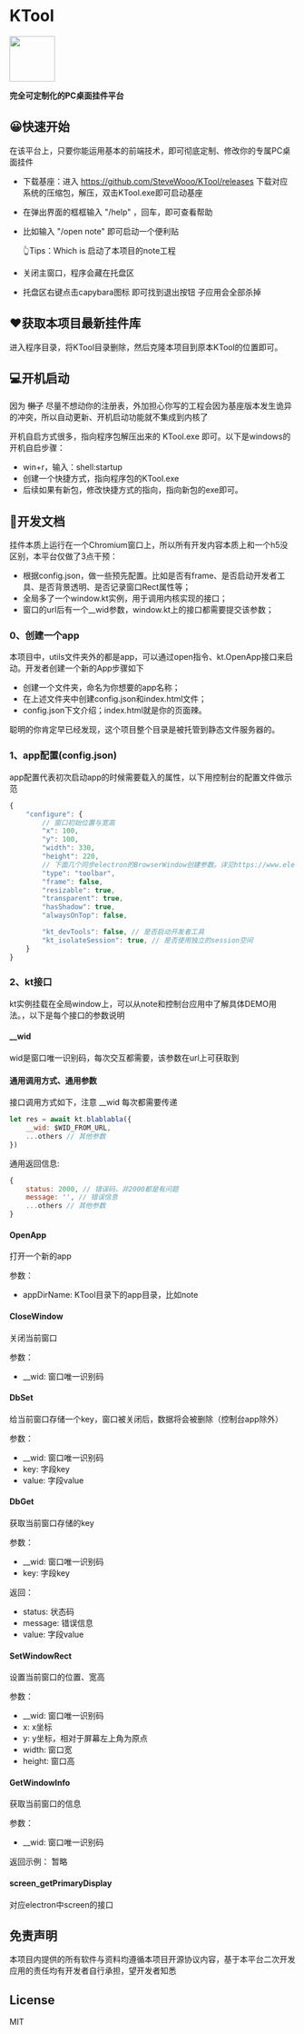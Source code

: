 # KTool 

<img src="./favicon.ico" width="80" height="80" />

<b>完全可定制化的PC桌面挂件平台</b>

## 😀快速开始

在该平台上，只要你能运用基本的前端技术，即可彻底定制、修改你的专属PC桌面挂件

- 下载基座：进入 https://github.com/SteveWooo/KTool/releases 下载对应系统的压缩包，解压，双击KTool.exe即可启动基座
- 在弹出界面的框框输入 "/help" ，回车，即可查看帮助
- 比如输入 "/open note" 即可启动一个便利贴

  👆Tips：Which is 启动了本项目的note工程
- 关闭主窗口，程序会藏在托盘区
- 托盘区右键点击capybara图标 即可找到退出按钮 子应用会全部杀掉

## ♥获取本项目最新挂件库
进入程序目录，将KTool目录删除，然后克隆本项目到原本KTool的位置即可。

## 💻开机启动
因为 ~~懒了~~ 尽量不想动你的注册表，外加担心你写的工程会因为基座版本发生诡异的冲突，所以自动更新、开机启动功能就不集成到内核了

开机自启方式很多，指向程序包解压出来的 KTool.exe 即可。以下是windows的开机自启步骤：

- win+r，输入：shell:startup
- 创建一个快捷方式，指向程序包的KTool.exe
- 后续如果有新包，修改快捷方式的指向，指向新包的exe即可。

## 🔧开发文档

挂件本质上运行在一个Chromium窗口上，所以所有开发内容本质上和一个h5没区别，本平台仅做了3点干预：
- 根据config.json，做一些预先配置。比如是否有frame、是否启动开发者工具、是否背景透明、是否记录窗口Rect属性等；
- 全局多了一个window.kt实例，用于调用内核实现的接口；
- 窗口的url后有一个__wid参数，window.kt上的接口都需要提交该参数；

### 0、创建一个app

本项目中，utils文件夹外的都是app，可以通过open指令、kt.OpenApp接口来启动。开发者创建一个新的App步骤如下

- 创建一个文件夹，命名为你想要的app名称；
- 在上述文件夹中创建config.json和index.html文件；
- config.json下文介绍；index.html就是你的页面辣。

聪明的你肯定早已经发现，这个项目整个目录是被托管到静态文件服务器的。

### 1、app配置(config.json)

app配置代表初次启动app的时候需要载入的属性，以下用控制台的配置文件做示范
```js
{
    "configure": {
        // 窗口初始位置与宽高
        "x": 100, 
        "y": 100, 
        "width": 330,
        "height": 220,
        // 下面几个同步electron的BrowserWindow创建参数。详见https://www.electronjs.org/zh/docs/latest/api/browser-window
        "type": "toolbar",
        "frame": false,
        "resizable": true,
        "transparent": true,
        "hasShadow": true,
        "alwaysOnTop": false,

        "kt_devTools": false, // 是否启动开发者工具
        "kt_isolateSession": true, // 是否使用独立的session空间
    }
}
```

### 2、kt接口

kt实例挂载在全局window上，可以从note和控制台应用中了解具体DEMO用法。，以下是每个接口的参数说明

#### __wid
wid是窗口唯一识别码，每次交互都需要，该参数在url上可获取到

#### 通用调用方式、通用参数
接口调用方式如下，注意 __wid 每次都需要传递
```js
let res = await kt.blablabla({
    __wid: $WID_FROM_URL,
    ...others // 其他参数
})
```
通用返回信息:
```js
{
    status: 2000, // 错误码，非2000都是有问题
    message: '', // 错误信息
    ...others // 其他参数
}
```

#### OpenApp
打开一个新的app

参数：
- appDirName: KTool目录下的app目录，比如note

#### CloseWindow
关闭当前窗口

参数：
- __wid: 窗口唯一识别码

#### DbSet
给当前窗口存储一个key，窗口被关闭后，数据将会被删除（控制台app除外）

参数：
- __wid: 窗口唯一识别码
- key: 字段key
- value: 字段value

#### DbGet
获取当前窗口存储的key

参数：
- __wid: 窗口唯一识别码
- key: 字段key

返回：
- status: 状态码
- message: 错误信息
- value: 字段value

#### SetWindowRect
设置当前窗口的位置、宽高

参数：
- __wid: 窗口唯一识别码
- x: x坐标
- y: y坐标，相对于屏幕左上角为原点
- width: 窗口宽
- height: 窗口高

#### GetWindowInfo
获取当前窗口的信息

参数：
- __wid: 窗口唯一识别码

返回示例：
暂略

#### screen_getPrimaryDisplay
对应electron中screen的接口

## 免责声明
本项目内提供的所有软件与资料均遵循本项目开源协议内容，基于本平台二次开发应用的责任均有开发者自行承担，望开发者知悉

## License
MIT

